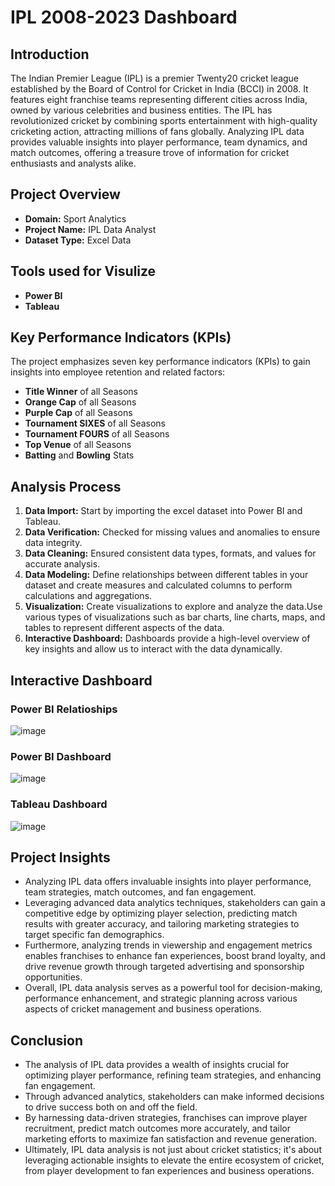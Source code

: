 # IPL 2008-2023 Dashboard

## Introduction
The Indian Premier League (IPL) is a premier Twenty20 cricket league established by the Board of Control for Cricket in India (BCCI) in 2008. It features eight franchise teams representing different cities across India, owned by various celebrities and business entities. The IPL has revolutionized cricket by combining sports entertainment with high-quality cricketing action, attracting millions of fans globally. Analyzing IPL data provides valuable insights into player performance, team dynamics, and match outcomes, offering a treasure trove of information for cricket enthusiasts and analysts alike.

## Project Overview
- **Domain:** Sport Analytics
- **Project Name:** IPL Data Analyst
- **Dataset Type:** Excel Data

## Tools used for Visulize
- **Power BI**
- **Tableau**

## Key Performance Indicators (KPIs)
The project emphasizes seven key performance indicators (KPIs) to gain insights into employee retention and related factors:

- **Title Winner** of all Seasons
- **Orange Cap** of all Seasons
- **Purple Cap** of all Seasons
- **Tournament SIXES** of all Seasons
- **Tournament FOURS** of all Seasons
- **Top Venue** of all Seasons
- **Batting** and **Bowling** Stats


## Analysis Process

1. **Data Import:** Start by importing the excel dataset into Power BI and Tableau.
1. **Data Verification:** Checked for missing values and anomalies to ensure data integrity.
2. **Data Cleaning:** Ensured consistent data types, formats, and values for accurate analysis.
3. **Data Modeling:** Define relationships between different tables in your dataset and create measures and calculated columns to perform calculations and aggregations.
4. **Visualization:** Create visualizations to explore and analyze the data.Use various types of visualizations such as bar charts, line charts, maps, and tables to represent different aspects of the data.
5. **Interactive Dashboard:** Dashboards provide a high-level overview of key insights and allow us to interact with the data dynamically.

## Interactive Dashboard
### Power BI Relatioships
![image](https://github.com/Harmanprits/IPL-2008-2022/assets/142983120/e164e72f-3b51-440c-a616-afd1a38e2164)

### Power BI Dashboard
![image](https://github.com/Harmanprits/IPL-2008-2022/assets/142983120/831e97fd-c7bf-4bc9-8d77-50ea17378cb3)

### Tableau Dashboard
![image](https://github.com/Harmanprits/IPL-2008-2022/assets/142983120/ff55f81d-88b6-4539-a835-a7a99b0d4194)


## Project Insights

- Analyzing IPL data offers invaluable insights into player performance, team strategies, match outcomes, and fan engagement.
- Leveraging advanced data analytics techniques, stakeholders can gain a competitive edge by optimizing player selection, predicting match results with greater accuracy, and tailoring marketing strategies to target specific fan demographics.
- Furthermore, analyzing trends in viewership and engagement metrics enables franchises to enhance fan experiences, boost brand loyalty, and drive revenue growth through targeted advertising and sponsorship opportunities.
- Overall, IPL data analysis serves as a powerful tool for decision-making, performance enhancement, and strategic planning across various aspects of cricket management and business operations.

## Conclusion

- The analysis of IPL data provides a wealth of insights crucial for optimizing player performance, refining team strategies, and enhancing fan engagement.
- Through advanced analytics, stakeholders can make informed decisions to drive success both on and off the field.
- By harnessing data-driven strategies, franchises can improve player recruitment, predict match outcomes more accurately, and tailor marketing efforts to maximize fan satisfaction and revenue generation.
- Ultimately, IPL data analysis is not just about cricket statistics; it's about leveraging actionable insights to elevate the entire ecosystem of cricket, from player development to fan experiences and business operations.
